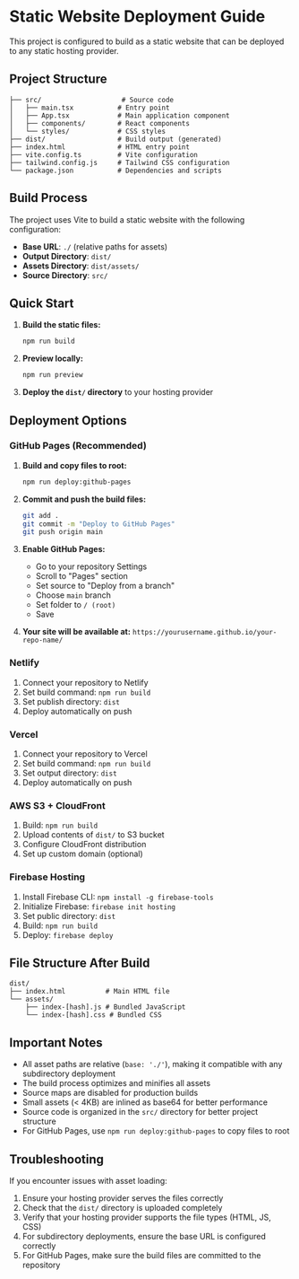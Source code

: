 # Static Website Deployment Guide

This project is configured to build as a static website that can be deployed to any static hosting provider.

## Project Structure

```
├── src/                    # Source code
│   ├── main.tsx           # Entry point
│   ├── App.tsx            # Main application component
│   ├── components/        # React components
│   └── styles/            # CSS styles
├── dist/                  # Build output (generated)
├── index.html             # HTML entry point
├── vite.config.ts         # Vite configuration
├── tailwind.config.js     # Tailwind CSS configuration
└── package.json           # Dependencies and scripts
```

## Build Process

The project uses Vite to build a static website with the following configuration:

- **Base URL**: `./` (relative paths for assets)
- **Output Directory**: `dist/`
- **Assets Directory**: `dist/assets/`
- **Source Directory**: `src/`

## Quick Start

1. **Build the static files:**
   ```bash
   npm run build
   ```

2. **Preview locally:**
   ```bash
   npm run preview
   ```

3. **Deploy the `dist/` directory** to your hosting provider

## Deployment Options

### GitHub Pages (Recommended)

1. **Build and copy files to root:**
   ```bash
   npm run deploy:github-pages
   ```

2. **Commit and push the build files:**
   ```bash
   git add .
   git commit -m "Deploy to GitHub Pages"
   git push origin main
   ```

3. **Enable GitHub Pages:**
   - Go to your repository Settings
   - Scroll to "Pages" section
   - Set source to "Deploy from a branch"
   - Choose `main` branch
   - Set folder to `/ (root)`
   - Save

4. **Your site will be available at:** `https://yourusername.github.io/your-repo-name/`

### Netlify

1. Connect your repository to Netlify
2. Set build command: `npm run build`
3. Set publish directory: `dist`
4. Deploy automatically on push

### Vercel

1. Connect your repository to Vercel
2. Set build command: `npm run build`
3. Set output directory: `dist`
4. Deploy automatically on push

### AWS S3 + CloudFront

1. Build: `npm run build`
2. Upload contents of `dist/` to S3 bucket
3. Configure CloudFront distribution
4. Set up custom domain (optional)

### Firebase Hosting

1. Install Firebase CLI: `npm install -g firebase-tools`
2. Initialize Firebase: `firebase init hosting`
3. Set public directory: `dist`
4. Build: `npm run build`
5. Deploy: `firebase deploy`

## File Structure After Build

```
dist/
├── index.html          # Main HTML file
└── assets/
    ├── index-[hash].js # Bundled JavaScript
    └── index-[hash].css # Bundled CSS
```

## Important Notes

- All asset paths are relative (`base: './'`), making it compatible with any subdirectory deployment
- The build process optimizes and minifies all assets
- Source maps are disabled for production builds
- Small assets (< 4KB) are inlined as base64 for better performance
- Source code is organized in the `src/` directory for better project structure
- For GitHub Pages, use `npm run deploy:github-pages` to copy files to root

## Troubleshooting

If you encounter issues with asset loading:
1. Ensure your hosting provider serves the files correctly
2. Check that the `dist/` directory is uploaded completely
3. Verify that your hosting provider supports the file types (HTML, JS, CSS)
4. For subdirectory deployments, ensure the base URL is configured correctly
5. For GitHub Pages, make sure the build files are committed to the repository 